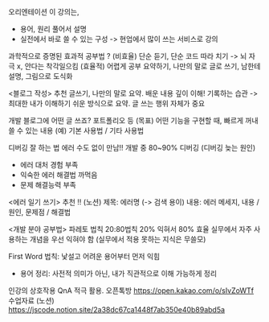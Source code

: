 오리엔테이션
이 강의는, 
- 용어, 원리 풀어서 설명
- 실전에서 바로 쓸 수 있는 구성 
 -> 현업에서 많이 쓰는 서비스로 강의

과학적으로 증명된  효과적 공부법 ?
(비효율) 단순 듣기, 단순 코드 따라 치기
-> 뇌 자극 x, 안다는 착각일으킴
(효율적) 어렵게 공부
요약하기, 나만의 말로 글로 쓰기, 남한테 설명, 그림으로 도식화

<블로그 작성> 추천
글쓰기, 나만의 말로 요약. 배운 내용 깊이 이해!
기록하는 습관 -> 최대한 내가 이해하기 쉬운 방식으로 요약. 
글 쓰는 행위 자체가 중요

개발 블로그에 어떤 글 쓰죠?
포트폴리오 등
(목표) 어떤 기능을 구현할 때, 빠르게 꺼내쓸 수 있는 내용
(예) 기본 사용법 / 기타 사용법

디버깅 잘 하는 법
에러 수도 없이 만남!! 개발 중 80~90% 디버깅
(디버깅 늦는 원인)
- 에러 대처 경험 부족
- 익숙한 에러 해결법 까먹음
- 문제 해결능력 부족

<에러 일기 쓰기> 추천 !!
(노션)
제목: 에러명 (-> 검색 용이)
내용:
에러 메세지, 내용 / 원인, 문제점 / 해결법

<개발 분야 공부법>
파레토 법칙 20:80법칙
20% 익혀서 80% 효율
실무에서 자주 사용하는 개념을 우선 익혀야 함 
(실무에서 적용 못하는 지식은 무쓸모)

First Word 법칙: 낯설고 어려운 용어부터 먼저 익힘
 - 용어 정리: 사전적 의미가 아닌, 내가 직관적으로 이해 가능하게 정리

인강의 상호작용 
QnA 적극 활용. 
오픈톡방 https://open.kakao.com/o/sIvZoWTf
수업자료 (노션) https://jscode.notion.site/2a38dc67ca1448f7ab350e40b89abd5a